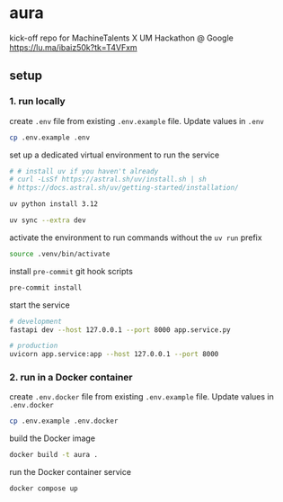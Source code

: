 # aura
kick-off repo for MachineTalents X UM Hackathon @ Google
https://lu.ma/ibaiz50k?tk=T4VFxm 


## setup
### 1. run locally

create `.env` file from existing `.env.example` file. Update values in `.env`
```bash
cp .env.example .env
```

set up a dedicated virtual environment to run the service
```bash
# # install uv if you haven't already
# curl -LsSf https://astral.sh/uv/install.sh | sh
# https://docs.astral.sh/uv/getting-started/installation/

uv python install 3.12

uv sync --extra dev
```

activate the environment to run commands without the `uv run` prefix
```bash
source .venv/bin/activate
```

install `pre-commit` git hook scripts
```bash
pre-commit install
```

start the service
```bash
# development
fastapi dev --host 127.0.0.1 --port 8000 app.service.py

# production
uvicorn app.service:app --host 127.0.0.1 --port 8000
```

### 2. run in a Docker container

create `.env.docker` file from existing `.env.example` file. Update values in `.env.docker`
```bash
cp .env.example .env.docker
```

build the Docker image
```bash
docker build -t aura .
```

run the Docker container service
```bash
docker compose up
```